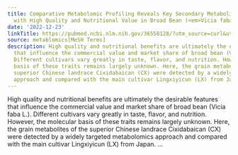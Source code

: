```yaml
---
title: Comparative Metabolomic Profiling Reveals Key Secondary Metabolites Associated
  with High Quality and Nutritional Value in Broad Bean (<em>Vicia faba</em> L.)
date: '2022-12-23'
linkTitle: https://pubmed.ncbi.nlm.nih.gov/36558128/?utm_source=curl&utm_medium=rss&utm_campaign=pubmed-2&utm_content=1Zkrxt7ktlCbHBXEV3v65xxSnkSWNsJ1A6Fq3gBniKhGfIUslK&fc=20210907212339&ff=20221226200427&v=2.17.9.post6+86293ac
source: metablomics[MeSH Terms]
description: High quality and nutritional benefits are ultimately the desirable features
  that influence the commercial value and market share of broad bean (Vicia faba L.).
  Different cultivars vary greatly in taste, flavor, and nutrition. However, the molecular
  basis of these traits remains largely unknown. Here, the grain metabolites of the
  superior Chinese landrace Cixidabaican (CX) were detected by a widely targeted metabolomics
  approach and compared with the main cultivar Lingxiyicun (LX) from Japan. ...
---
```

High quality and nutritional benefits are ultimately the desirable features that influence the commercial value and market share of broad bean (Vicia faba L.). Different cultivars vary greatly in taste, flavor, and nutrition. However, the molecular basis of these traits remains largely unknown. Here, the grain metabolites of the superior Chinese landrace Cixidabaican (CX) were detected by a widely targeted metabolomics approach and compared with the main cultivar Lingxiyicun (LX) from Japan. ...
